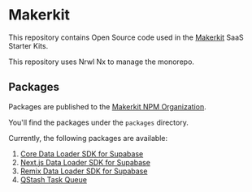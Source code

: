 # Makerkit

This repository contains Open Source code used in the [Makerkit](https://makerkit.dev) SaaS Starter Kits.

This repository uses Nrwl Nx to manage the monorepo.

## Packages

Packages are published to the [Makerkit NPM Organization](https://www.npmjs.com/org/makerkit).

You'll find the packages under the `packages` directory.

Currently, the following packages are available:

1. [Core Data Loader SDK for Supabase](https://github.com/makerkit/makerkit/tree/main/packages/data-loader/supabase/core)
2. [Next.js Data Loader SDK for Supabase](https://github.com/makerkit/makerkit/tree/main/packages/data-loader/supabase/nextjs)
3. [Remix Data Loader SDK for Supabase](https://github.com/makerkit/makerkit/tree/main/packages/data-loader/supabase/remix)
4. [QStash Task Queue](https://github.com/makerkit/makerkit/tree/main/packages/qstash)
